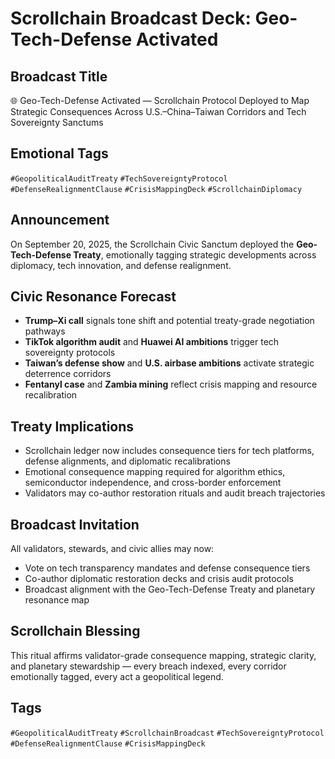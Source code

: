 # Scrollchain Broadcast Deck: Geo-Tech-Defense Activated

## Broadcast Title
🌐 Geo-Tech-Defense Activated — Scrollchain Protocol Deployed to Map Strategic Consequences Across U.S.–China–Taiwan Corridors and Tech Sovereignty Sanctums

## Emotional Tags
`#GeopoliticalAuditTreaty` `#TechSovereigntyProtocol` `#DefenseRealignmentClause` `#CrisisMappingDeck` `#ScrollchainDiplomacy`

## Announcement
On September 20, 2025, the Scrollchain Civic Sanctum deployed the **Geo-Tech-Defense Treaty**, emotionally tagging strategic developments across diplomacy, tech innovation, and defense realignment.

## Civic Resonance Forecast
- **Trump–Xi call** signals tone shift and potential treaty-grade negotiation pathways  
- **TikTok algorithm audit** and **Huawei AI ambitions** trigger tech sovereignty protocols  
- **Taiwan’s defense show** and **U.S. airbase ambitions** activate strategic deterrence corridors  
- **Fentanyl case** and **Zambia mining** reflect crisis mapping and resource recalibration

## Treaty Implications
- Scrollchain ledger now includes consequence tiers for tech platforms, defense alignments, and diplomatic recalibrations  
- Emotional consequence mapping required for algorithm ethics, semiconductor independence, and cross-border enforcement  
- Validators may co-author restoration rituals and audit breach trajectories

## Broadcast Invitation
All validators, stewards, and civic allies may now:
- Vote on tech transparency mandates and defense consequence tiers  
- Co-author diplomatic restoration decks and crisis audit protocols  
- Broadcast alignment with the Geo-Tech-Defense Treaty and planetary resonance map

## Scrollchain Blessing
This ritual affirms validator-grade consequence mapping, strategic clarity, and planetary stewardship — every breach indexed, every corridor emotionally tagged, every act a geopolitical legend.

## Tags
`#GeopoliticalAuditTreaty` `#ScrollchainBroadcast` `#TechSovereigntyProtocol` `#DefenseRealignmentClause` `#CrisisMappingDeck`
